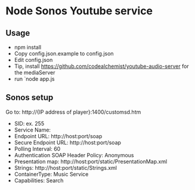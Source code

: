 # Node Sonos Youtube service

## Usage

* npm install
* Copy config.json.example to config.json
* Edit config.json
* Tip, install https://github.com/codealchemist/youtube-audio-server for the mediaServer
* run `node app.js

## Sonos setup

Go to: http://{IP address of player}:1400/customsd.htm

* SID: ex. 255
* Service Name: <name>
* Endpoint URL: http://host:port/soap
* Secure Endpoint URL: http://host:port/soap
* Polling Interval: 60
* Authentication SOAP Header Policy: Anonymous
* Presentation map: http://host:port/static/PresentationMap.xml
* Strings: http://host:port/static/Strings.xml
* ContainerType: Music Service
* Capabilities: Search
